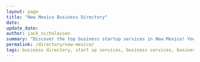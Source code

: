 ```yaml
---
layout: page
title: "New Mexico Business Directory"
date: 
update_date: 
author: jack_nicholaisen
summary: "Discover the top business startup services in New Mexico! Your ultimate guide to launching a successful venture."  
permalink: /directory/new-mexico/
tags: business directory, start up services, business services, business lawyers, registered agents,
---
```


